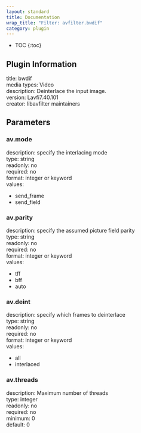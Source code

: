 ```yaml
---
layout: standard
title: Documentation
wrap_title: "Filter: avfilter.bwdif"
category: plugin
---
```

* TOC
{:toc}

## Plugin Information

title: bwdif  
media types:
Video  
description: Deinterlace the input image.  
version: Lavfi7.40.101  
creator: libavfilter maintainers  

## Parameters

### av.mode

  
description:
specify the interlacing mode  
type: string  
readonly: no  
required: no  
format: integer or keyword  
values:  

* send_frame
* send_field

### av.parity

  
description:
specify the assumed picture field parity  
type: string  
readonly: no  
required: no  
format: integer or keyword  
values:  

* tff
* bff
* auto

### av.deint

  
description:
specify which frames to deinterlace  
type: string  
readonly: no  
required: no  
format: integer or keyword  
values:  

* all
* interlaced

### av.threads

  
description:
Maximum number of threads  
type: integer  
readonly: no  
required: no  
minimum: 0  
default: 0  

